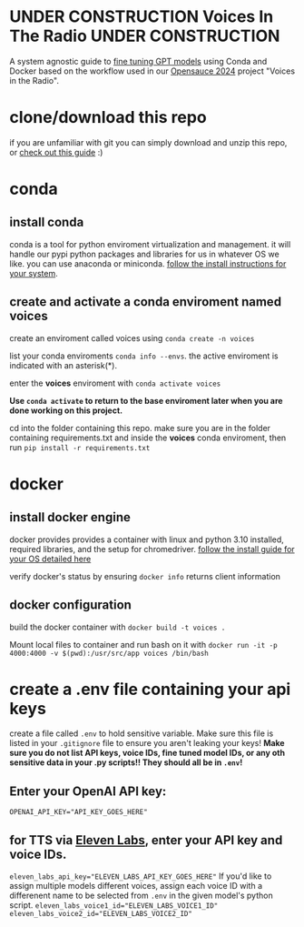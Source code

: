 # **UNDER CONSTRUCTION** Voices In The Radio **UNDER CONSTRUCTION**
A system agnostic guide to [fine tuning GPT models](https://platform.openai.com/docs/guides/fine-tuning) using Conda and Docker based on the workflow used in our [Opensauce 2024](https://opensauce.com/) project "Voices in the Radio".

# clone/download this repo
if you are unfamiliar with git you can simply download and unzip this repo, or [check out this guide](https://github.com/git-guides) :)

# conda
## install conda
conda is a tool for python enviroment virtualization and management. it will handle our pypi python packages and libraries for us in whatever OS we like. you can use anaconda or miniconda. [follow the install instructions for your system](https://docs.anaconda.com/free/distro-or-miniconda/).

## create and activate a conda enviroment named **voices**
create an enviroment called voices using `conda create -n voices`

list your conda enviroments `conda info --envs`. the active enviroment is indicated with an asterisk(*).

enter the **voices** enviroment with `conda activate voices`

**Use `conda activate` to return to the base enviroment later when you are done working on this project.**

cd into the folder containing this repo. make sure you are in the folder containing requirements.txt and inside the **voices** conda enviroment, then run `pip install -r requirements.txt`

# docker
## install docker engine
docker provides provides a container with linux and python 3.10 installed, required libraries, and the setup for chromedriver. [follow the install guide for your OS detailed here](https://docs.docker.com/engine/install/)

verify docker's status by ensuring `docker info` returns client information

## docker configuration

build the docker container with `docker build -t voices .`

Mount local files to container and run bash on it with `docker run -it -p 4000:4000 -v $(pwd):/usr/src/app voices /bin/bash`

# create a .env file containing your api keys
create a file called `.env` to hold sensitive variable. Make sure this file is listed in your `.gitignore` file to ensure you aren't leaking your keys! **Make sure you do not list API keys, voice IDs, fine tuned model IDs, or any oth sensitive data in your .py scripts!! They should all be in `.env`!**
## Enter your OpenAI API key:
`OPENAI_API_KEY="API_KEY_GOES_HERE"`

## for TTS via [Eleven Labs](https://elevenlabs.io/), enter your API key and voice IDs.
`eleven_labs_api_key="ELEVEN_LABS_API_KEY_GOES_HERE"`
If you'd like to assign multiple models different voices, assign each voice ID with a differenent name to be selected from `.env` in the given model's python script.
`eleven_labs_voice1_id="ELEVEN_LABS_VOICE1_ID"`
`eleven_labs_voice2_id="ELEVEN_LABS_VOICE2_ID"`